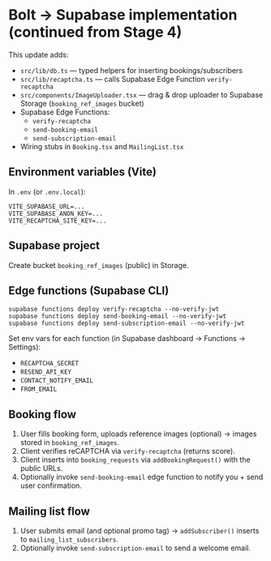 # Bolt → Supabase implementation (continued from Stage 4)

This update adds:
- `src/lib/db.ts` — typed helpers for inserting bookings/subscribers
- `src/lib/recaptcha.ts` — calls Supabase Edge Function `verify-recaptcha`
- `src/components/ImageUploader.tsx` — drag & drop uploader to Supabase Storage (`booking_ref_images` bucket)
- Supabase Edge Functions:
  - `verify-recaptcha`
  - `send-booking-email`
  - `send-subscription-email`
- Wiring stubs in `Booking.tsx` and `MailingList.tsx`

## Environment variables (Vite)
In `.env` (or `.env.local`):
```
VITE_SUPABASE_URL=...
VITE_SUPABASE_ANON_KEY=...
VITE_RECAPTCHA_SITE_KEY=...
```

## Supabase project
Create bucket `booking_ref_images` (public) in Storage.

## Edge functions (Supabase CLI)
```
supabase functions deploy verify-recaptcha --no-verify-jwt
supabase functions deploy send-booking-email --no-verify-jwt
supabase functions deploy send-subscription-email --no-verify-jwt
```
Set env vars for each function (in Supabase dashboard → Functions → Settings):
- `RECAPTCHA_SECRET`
- `RESEND_API_KEY`
- `CONTACT_NOTIFY_EMAIL`
- `FROM_EMAIL`

## Booking flow
1. User fills booking form, uploads reference images (optional) → images stored in `booking_ref_images`.
2. Client verifies reCAPTCHA via `verify-recaptcha` (returns score).
3. Client inserts into `booking_requests` via `addBookingRequest()` with the public URLs.
4. Optionally invoke `send-booking-email` edge function to notify you + send user confirmation.

## Mailing list flow
1. User submits email (and optional promo tag) → `addSubscriber()` inserts to `mailing_list_subscribers`.
2. Optionally invoke `send-subscription-email` to send a welcome email.
